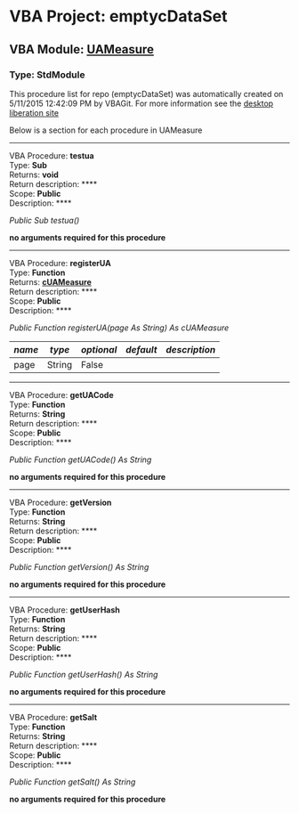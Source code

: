 # VBA Project: **emptycDataSet**
## VBA Module: **[UAMeasure](/libraries/UAMeasure.vba "source is here")**
### Type: StdModule  

This procedure list for repo (emptycDataSet) was automatically created on 5/11/2015 12:42:09 PM by VBAGit.
For more information see the [desktop liberation site](http://ramblings.mcpher.com/Home/excelquirks/drivesdk/gettinggithubready "desktop liberation")

Below is a section for each procedure in UAMeasure

---
VBA Procedure: **testua**  
Type: **Sub**  
Returns: **void**  
Return description: ****  
Scope: **Public**  
Description: ****  

*Public Sub testua()*  

**no arguments required for this procedure**


---
VBA Procedure: **registerUA**  
Type: **Function**  
Returns: **[cUAMeasure](/libraries/cUAMeasure_cls.md "cUAMeasure")**  
Return description: ****  
Scope: **Public**  
Description: ****  

*Public Function registerUA(page As String) As cUAMeasure*  

*name*|*type*|*optional*|*default*|*description*
---|---|---|---|---
page|String|False||


---
VBA Procedure: **getUACode**  
Type: **Function**  
Returns: **String**  
Return description: ****  
Scope: **Public**  
Description: ****  

*Public Function getUACode() As String*  

**no arguments required for this procedure**


---
VBA Procedure: **getVersion**  
Type: **Function**  
Returns: **String**  
Return description: ****  
Scope: **Public**  
Description: ****  

*Public Function getVersion() As String*  

**no arguments required for this procedure**


---
VBA Procedure: **getUserHash**  
Type: **Function**  
Returns: **String**  
Return description: ****  
Scope: **Public**  
Description: ****  

*Public Function getUserHash() As String*  

**no arguments required for this procedure**


---
VBA Procedure: **getSalt**  
Type: **Function**  
Returns: **String**  
Return description: ****  
Scope: **Public**  
Description: ****  

*Public Function getSalt() As String*  

**no arguments required for this procedure**
